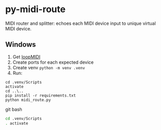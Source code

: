# py-midi-route

MIDI router and splitter: echoes each MIDI device input to unique virtual MIDI device.

## Windows

1. Get [loopMIDI](https://www.tobias-erichsen.de/software/loopmidi.html)
2. Create ports for each expected device
3. Create venv `python -m venv .venv`
4. Run:

```
cd .venv/Scripts
activate
cd ..\..
pip install -r requirements.txt
python midi_route.py
```

git bash
```sh
cd .venv/Scripts
. activate
```